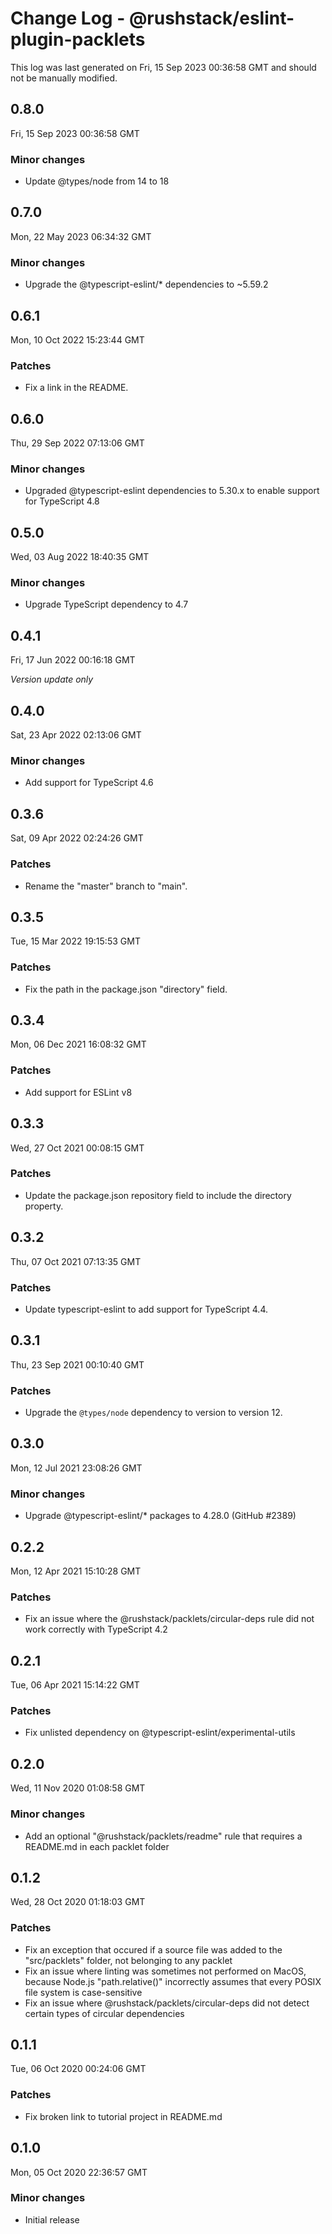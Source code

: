 # Change Log - @rushstack/eslint-plugin-packlets

This log was last generated on Fri, 15 Sep 2023 00:36:58 GMT and should not be manually modified.

## 0.8.0
Fri, 15 Sep 2023 00:36:58 GMT

### Minor changes

- Update @types/node from 14 to 18

## 0.7.0
Mon, 22 May 2023 06:34:32 GMT

### Minor changes

- Upgrade the @typescript-eslint/* dependencies to ~5.59.2

## 0.6.1
Mon, 10 Oct 2022 15:23:44 GMT

### Patches

- Fix a link in the README.

## 0.6.0
Thu, 29 Sep 2022 07:13:06 GMT

### Minor changes

- Upgraded @typescript-eslint dependencies to 5.30.x to enable support for TypeScript 4.8

## 0.5.0
Wed, 03 Aug 2022 18:40:35 GMT

### Minor changes

- Upgrade TypeScript dependency to 4.7

## 0.4.1
Fri, 17 Jun 2022 00:16:18 GMT

_Version update only_

## 0.4.0
Sat, 23 Apr 2022 02:13:06 GMT

### Minor changes

- Add support for TypeScript 4.6

## 0.3.6
Sat, 09 Apr 2022 02:24:26 GMT

### Patches

- Rename the "master" branch to "main".

## 0.3.5
Tue, 15 Mar 2022 19:15:53 GMT

### Patches

- Fix the path in the package.json "directory" field.

## 0.3.4
Mon, 06 Dec 2021 16:08:32 GMT

### Patches

- Add support for ESLint v8

## 0.3.3
Wed, 27 Oct 2021 00:08:15 GMT

### Patches

- Update the package.json repository field to include the directory property.

## 0.3.2
Thu, 07 Oct 2021 07:13:35 GMT

### Patches

- Update typescript-eslint to add support for TypeScript 4.4.

## 0.3.1
Thu, 23 Sep 2021 00:10:40 GMT

### Patches

- Upgrade the `@types/node` dependency to version to version 12.

## 0.3.0
Mon, 12 Jul 2021 23:08:26 GMT

### Minor changes

- Upgrade @typescript-eslint/* packages to 4.28.0 (GitHub #2389)

## 0.2.2
Mon, 12 Apr 2021 15:10:28 GMT

### Patches

- Fix an issue where the @rushstack/packlets/circular-deps rule did not work correctly with TypeScript 4.2

## 0.2.1
Tue, 06 Apr 2021 15:14:22 GMT

### Patches

- Fix unlisted dependency on @typescript-eslint/experimental-utils

## 0.2.0
Wed, 11 Nov 2020 01:08:58 GMT

### Minor changes

- Add an optional "@rushstack/packlets/readme" rule that requires a README.md in each packlet folder

## 0.1.2
Wed, 28 Oct 2020 01:18:03 GMT

### Patches

- Fix an exception that occured if a source file was added to the "src/packlets" folder, not belonging to any packlet
- Fix an issue where linting was sometimes not performed on MacOS, because Node.js "path.relative()" incorrectly assumes that every POSIX file system is case-sensitive
- Fix an issue where @rushstack/packlets/circular-deps did not detect certain types of circular dependencies

## 0.1.1
Tue, 06 Oct 2020 00:24:06 GMT

### Patches

- Fix broken link to tutorial project in README.md

## 0.1.0
Mon, 05 Oct 2020 22:36:57 GMT

### Minor changes

- Initial release

